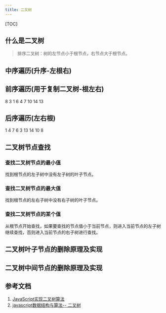 ```yaml
---
title: 二叉树
---
```

[TOC]

## 什么是二叉树
>排序二叉树：树的左节点小于根节点，右节点大于根节点。

## 中序遍历(升序-左根右)

## 前序遍历(用于复制二叉树-根左右)
8 3 1 6 4 7 10 14 13
## 后序遍历(左右根)
1 4 7 6 3 13 14 10 8
## 二叉树节点查找
### 查找二叉树节点的最小值
找到根节点的左子树中没有左子树的叶子节点。
### 查找二叉树节点的最大值
找到根节点的左右子树中没有右子树的叶子节点。
### 查找二叉树节点的某个值
从根节点开始查找，如果要查找的节点值小于当前节点，则进入当前节点的左子树继续查找，否则进入当前节点的右子树进行查找。

## 二叉树叶子节点的删除原理及实现

## 二叉树中间节点的删除原理及实现


## 参考文档
1. [JavaScript实现二叉树算法](https://github.com/CruxF/IMOOC/issues/2)
2. [javascript数据结构与算法-- 二叉树](https://www.cnblogs.com/tugenhua0707/p/4361051.html)